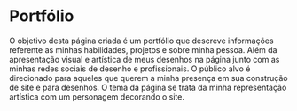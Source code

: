 # Portfólio
O objetivo desta página criada é um portfólio que descreve informações referente as minhas habilidades, projetos e sobre minha pessoa. Além da apresentação visual e artística de meus desenhos na página junto com as minhas redes sociais de desenho e profissionais. O público alvo é direcionado para aqueles que querem a minha presença em sua construção de site e para desenhos. O tema da página se trata da minha representação artística com um personagem decorando o site.  
